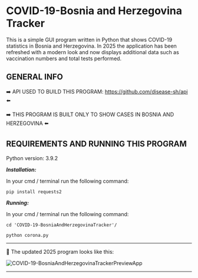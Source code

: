  # COVID-19-Bosnia and Herzegovina Tracker
This is a simple GUI program written in Python that shows COVID-19 statistics in Bosnia and Herzegovina.
In 2025 the application has been refreshed with a modern look and now displays
additional data such as vaccination numbers and total tests performed.
 
 ## GENERAL INFO
:arrow_right: API USED TO BUILD THIS PROGRAM: https://github.com/disease-sh/api :arrow_left:

 :arrow_right: THIS PROGRAM IS BUILT ONLY TO SHOW CASES IN BOSNIA AND HERZEGOVINA :arrow_left:
 
 ## REQUIREMENTS AND RUNNING THIS PROGRAM
 Python version: 3.9.2
 
 ***Installation:***
 
 In your cmd / terminal run the following command:
 
 `pip install requests2`

***Running:***

In your cmd / terminal run the following command:

`cd 'COVID-19-BosniaAndHerzegovinaTracker'/`

`python corona.py`

 - - - -
:eyes: The updated 2025 program looks like this:


![COVID-19-BosniaAndHerzegovinaTrackerPreviewApp](https://i.imgur.com/KFoIJfl.png)


 - - - -

